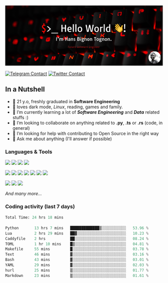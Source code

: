 ![Cover](assets/gh-readme-cover.png)

[![Telegram Contact](https://img.shields.io/badge/Telegram-%230088CC.svg?style=for-the-badge&logo=telegram&logoColor=white)](https://t.me/hanstobi) [![Twitter Contact](https://img.shields.io/badge/Twitter-%2308A0E9.svg?style=for-the-badge&logo=twitter&logoColor=white)](https://twitter.com/_tobihans)

## In a Nutshell
- 👤 21 y.o, freshly graduated in **Software Engineering**
- 🖤 loves dark mode, *Linux*, reading, games and family.
- 🌱 I’m currently learning a lot of ***Software Engineering*** and ***Data*** related stuffs :)
- 👯 I’m looking to collaborate on anything related to **.py**, **.ts** or **.rs** (code, in general)
- 🤔 I’m looking for help with contributing to Open Source in the right way
- 💬 Ask me about anything (I'll answer if possible)

### Languages & Tools
![](https://img.shields.io/badge/Linux-%23eab30f.svg?style=for-the-badge&logo=linux&logoColor=black) ![](https://img.shields.io/badge/Git-%23e54a2f.svg?style=for-the-badge&logo=git&logoColor=white) ![](https://img.shields.io/badge/Github-%231a1d21.svg?style=for-the-badge&logo=github&logoColor=white) ![](https://img.shields.io/badge/Docker-%230394f0.svg?style=for-the-badge&logo=docker&logoColor=white)

![](https://img.shields.io/badge/C-%231a1d21.svg?style=for-the-badge&logo=C&logoColor=white) ![](https://img.shields.io/badge/TypeScript-%230074c2.svg?style=for-the-badge&logo=typescript&logoColor=white) ![](https://img.shields.io/badge/Python-%23f0c540.svg?style=for-the-badge&logo=python) ![](https://img.shields.io/badge/Rust-%23ea4800.svg?style=for-the-badge&logo=rust) ![](https://img.shields.io/badge/Php-%237175aa.svg?style=for-the-badge&logo=php&logoColor=white) ![](https://img.shields.io/badge/HTML-%23d84924.svg?style=for-the-badge&logo=html5&logoColor=white) ![](https://img.shields.io/badge/Scss-%23c45f92.svg?style=for-the-badge&logo=sass&logoColor=white)

![](https://img.shields.io/badge/Vue-%23314559.svg?style=for-the-badge&logo=vue.js) ![](https://img.shields.io/badge/Laravel-%23e54a2f.svg?style=for-the-badge&logo=laravel&logoColor=white) ![](https://img.shields.io/badge/Adonis-%235a45ff.svg?style=for-the-badge&logo=adonisjs)

*And many more...*

### Coding activity (last 7 days)
<!--START_SECTION:waka-->

```python
Total Time: 24 hrs 18 mins

Python       13 hrs 7 mins   █████████████▒░░░░░░░░░░░   53.96 %
Lua          2 hrs 29 mins   ██▓░░░░░░░░░░░░░░░░░░░░░░   10.23 %
Caddyfile    2 hrs           ██░░░░░░░░░░░░░░░░░░░░░░░   08.24 %
TOML         1 hr 10 mins    █▒░░░░░░░░░░░░░░░░░░░░░░░   04.81 %
Makefile     55 mins         █░░░░░░░░░░░░░░░░░░░░░░░░   03.78 %
Text         46 mins         ▓░░░░░░░░░░░░░░░░░░░░░░░░   03.16 %
Bash         43 mins         ▓░░░░░░░░░░░░░░░░░░░░░░░░   03.01 %
YAML         29 mins         ▓░░░░░░░░░░░░░░░░░░░░░░░░   02.03 %
hurl         25 mins         ▒░░░░░░░░░░░░░░░░░░░░░░░░   01.77 %
Markdown     23 mins         ▒░░░░░░░░░░░░░░░░░░░░░░░░   01.61 %
```

<!--END_SECTION:waka-->
